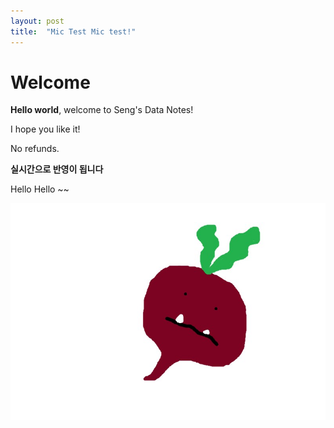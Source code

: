 ```yaml
---
layout: post
title:  "Mic Test Mic test!"
---
```


# Welcome

**Hello world**, welcome to Seng's Data Notes!

I hope you like it!

No refunds. 

**실시간으로 반영이 됩니다**

Hello Hello ~~

![image-20231125124446789](../images/2023-11-25-first/image-20231125124446789.png)
